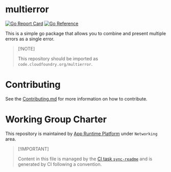 # multierror

[![Go Report
Card](https://goreportcard.com/badge/code.cloudfoundry.org/multierror)](https://goreportcard.com/report/code.cloudfoundry.org/multierror)
[![Go
Reference](https://pkg.go.dev/badge/code.cloudfoundry.org/multierror.svg)](https://pkg.go.dev/code.cloudfoundry.org/multierror)

This is a simple go package that allows you to combine and present
multiple errors as a single error.

> \[!NOTE\]
>
> This repository should be imported as
> `code.cloudfoundry.org/multierror`.

# Contributing

See the [Contributing.md](./.github/CONTRIBUTING.md) for more
information on how to contribute.

# Working Group Charter

This repository is maintained by [App Runtime
Platform](https://github.com/cloudfoundry/community/blob/main/toc/working-groups/app-runtime-platform.md)
under `Networking` area.

> \[!IMPORTANT\]
>
> Content in this file is managed by the [CI task
> `sync-readme`](https://github.com/cloudfoundry/wg-app-platform-runtime-ci/blob/main/shared/tasks/sync-readme/metadata.yml)
> and is generated by CI following a convention.
